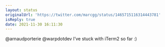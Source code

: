 ```yaml
---
layout: status
originalUrl: 'https://twitter.com/marcgg/status/1465715116314443781'
isReply: true
date: 2021-11-30 16:11:30
---
```


@arnaudporterie @warpdotdev I’ve stuck with iTerm2 so far :)
